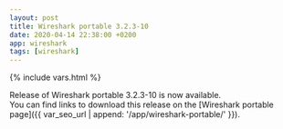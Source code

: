 ```yaml
---
layout: post
title: Wireshark portable 3.2.3-10
date: 2020-04-14 22:38:00 +0200
app: wireshark
tags: [wireshark]
---
```

{% include vars.html %}

Release of Wireshark portable 3.2.3-10 is now available.<br />
You can find links to download this release on the [Wireshark portable page]({{ var_seo_url | append: '/app/wireshark-portable/' }}).